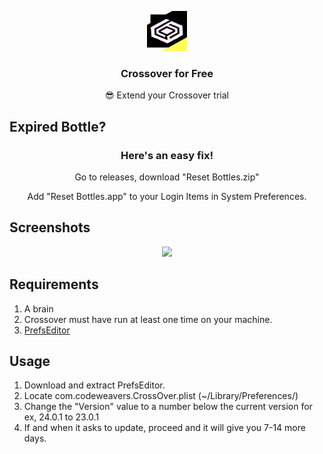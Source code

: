 <p align="center"><img src="https://github.com/Pxzlzz/Crossover4Free/blob/main/assets/Crossover-Icon.png?raw=true" height="64" alt="Project Logo"></p>
<h3 align="center">Crossover for Free</h3>
<p align="center">😎 Extend your Crossover trial</p>

## Expired Bottle?

<h3 align="center">Here's an easy fix!</h3>
<p align="center">Go to releases, download "Reset Bottles.zip"</p>
<p align="center">Add "Reset Bottles.app" to your Login Items in System Preferences.</p>

## Screenshots

<p align="center"><img src="https://github.com/wockymane/Crossover4Free/blob/main/assets/crossover.png?raw=true" height="200"</p>

## Requirements

1. A brain
2. Crossover must have run at least one time on your machine.
3. [PrefsEditor](https://macdownload.informer.com/prefs-editor/download/)

## Usage

1. Download and extract PrefsEditor.
2. Locate com.codeweavers.CrossOver.plist (~/Library/Preferences/)
3. Change the "Version" value to a number below the current version for ex, 24.0.1 to 23.0.1
4. If and when it asks to update, proceed and it will give you 7-14 more days.
